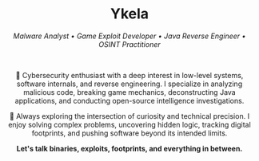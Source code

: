 <h1 align="center">Ykela</h1>

<p align="center"><em>Malware Analyst • Game Exploit Developer • Java Reverse Engineer • OSINT Practitioner</em></p>

<br/>

<p align="center">
  🧠 Cybersecurity enthusiast with a deep interest in low-level systems, software internals, and reverse engineering.  
  I specialize in analyzing malicious code, breaking game mechanics, deconstructing Java applications, and conducting open-source intelligence investigations.
</p>

<p align="center">
  🔬 Always exploring the intersection of curiosity and technical precision.  
  I enjoy solving complex problems, uncovering hidden logic, tracking digital footprints, and pushing software beyond its intended limits.
</p>

<p align="center"><strong>Let's talk binaries, exploits, footprints, and everything in between.</strong></p>
